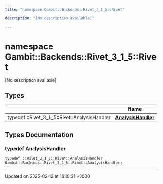```yaml
---
title: "namespace Gambit::Backends::Rivet_3_1_5::Rivet"

description: "[No description available]"

---
```


# namespace Gambit::Backends::Rivet_3_1_5::Rivet

[No description available]

## Types

|                | Name           |
| -------------- | -------------- |
| typedef ::Rivet_3_1_5::Rivet::AnalysisHandler | **[AnalysisHandler](/documentation/code/namespaces/namespacegambit_1_1backends_1_1rivet__3__1__5_1_1rivet/#typedef-analysishandler)**  |

## Types Documentation

### typedef AnalysisHandler

```
typedef ::Rivet_3_1_5::Rivet::AnalysisHandler Gambit::Backends::Rivet_3_1_5::Rivet::AnalysisHandler;
```







-------------------------------

Updated on 2025-02-12 at 16:10:31 +0000